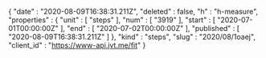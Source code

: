 {
  "date" : "2020-08-09T16:38:31.211Z",
  "deleted" : false,
  "h" : "h-measure",
  "properties" : {
    "unit" : [ "steps" ],
    "num" : [ "3919" ],
    "start" : [ "2020-07-01T00:00:00Z" ],
    "end" : [ "2020-07-02T00:00:00Z" ],
    "published" : [ "2020-08-09T16:38:31.211Z" ]
  },
  "kind" : "steps",
  "slug" : "2020/08/1oaej",
  "client_id" : "https://www-api.jvt.me/fit"
}
